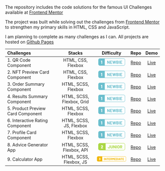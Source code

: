 The repository includes the code solutions for the famous UI Challenges available at [Frontend Mentor](https://www.frontendmentor.io/challenges)

The project was built while solving out the challenges from [Frontend Mentor](https://www.frontendmentor.io/challenges) to strengthen my primary skills in HTML, CSS and JavaScript.

I am planning to complete as many challenges as I can. All projects are hosted on [Github Pages](https://pages.github.com/)

| Challenges                        |          Stacks           |           Difficulty           |                                                    Repo                                                     |                                                    Demo                                                     |
| :-------------------------------- | :-----------------------: | :----------------------------: | :---------------------------------------------------------------------------------------------------------: | :---------------------------------------------------------------------------------------------------------: |
| 1. QR Code Component              |    HTML, CSS, Flexbox     | ![NEWBIE](./images/NEWBIE.png) |       [Repo](https://github.com/Benjamin-Wall/Frontend-Mentor-Solutions/tree/main/qr-code-component)        |       [Live](https://benjamin-wall.github.io/Frontend-Mentor-Solutions/qr-code-component/index.html)        |
| 2. NFT Preview Card Component     |    HTML, CSS, Flexbox     | ![NEWBIE](./images/NEWBIE.png) |   [Repo](https://github.com/Benjamin-Wall/Frontend-Mentor-Solutions/tree/main/nft-preview-card-component)   |   [Live](https://benjamin-wall.github.io/Frontend-Mentor-Solutions/nft-preview-card-component/index.html)   |
| 3. Order Summary Component        |    HTML, SCSS, Flexbox    | ![NEWBIE](./images/NEWBIE.png) |    [Repo](https://github.com/Benjamin-Wall/Frontend-Mentor-Solutions/tree/main/order-summary-component)     |    [Live](https://benjamin-wall.github.io/Frontend-Mentor-Solutions/order-summary-component/index.html)     |
| 4. Results Summary Component      | HTML, SCSS, Flexbox, Grid | ![NEWBIE](./images/NEWBIE.png) |   [Repo](https://github.com/Benjamin-Wall/Frontend-Mentor-Solutions/tree/main/results-summary-component)    |   [Live](https://benjamin-wall.github.io/Frontend-Mentor-Solutions/results-summary-component/index.html)    |
| 5. Product Preview Card Component |    HTML, SCSS, Flexbox    | ![NEWBIE](./images/NEWBIE.png) | [Repo](https://github.com/Benjamin-Wall/Frontend-Mentor-Solutions/tree/main/product-preview-card-component) | [Live](https://benjamin-wall.github.io/Frontend-Mentor-Solutions/product-preview-card-component/index.html) |
| 6. Interactive Rating Component   |  HTML, SCSS, JS, Flexbox  | ![NEWBIE](./images/NEWBIE.png) |  [Repo](https://github.com/Benjamin-Wall/Frontend-Mentor-Solutions/tree/main/interactive-rating-component)  |  [Live](https://benjamin-wall.github.io/Frontend-Mentor-Solutions/interactive-rating-component/index.html)  |
| 7. Profile Card Component   |  HTML, SCSS, Flexbox  | ![NEWBIE](./images/NEWBIE.png) |  [Repo](https://github.com/Benjamin-Wall/Frontend-Mentor-Solutions/tree/main/profile-card-component)  |  [Live](https://benjamin-wall.github.io/Frontend-Mentor-Solutions/profile-card-component/index.html)  |
| 8. Advice Generator App   |  HTML, SCSS, Flexbox, API  | ![JUNIOR](./images/JUNIOR.png) |  [Repo](https://github.com/Benjamin-Wall/Frontend-Mentor-Solutions/tree/main/advice-generator-app)  |  [Live](https://benjamin-wall.github.io/Frontend-Mentor-Solutions/advice-generator-app/index.html)  |
| 9. Calculator App   |  HTML, SCSS, Flexbox, JS  | ![INTERMEDIATE](./images/INTERMEDIATE.png) |  [Repo](https://github.com/Benjamin-Wall/Frontend-Mentor-Solutions/tree/main/calculator-app)  |  [Live](https://benjamin-wall.github.io/Frontend-Mentor-Solutions/calculator-app/index.html)  |